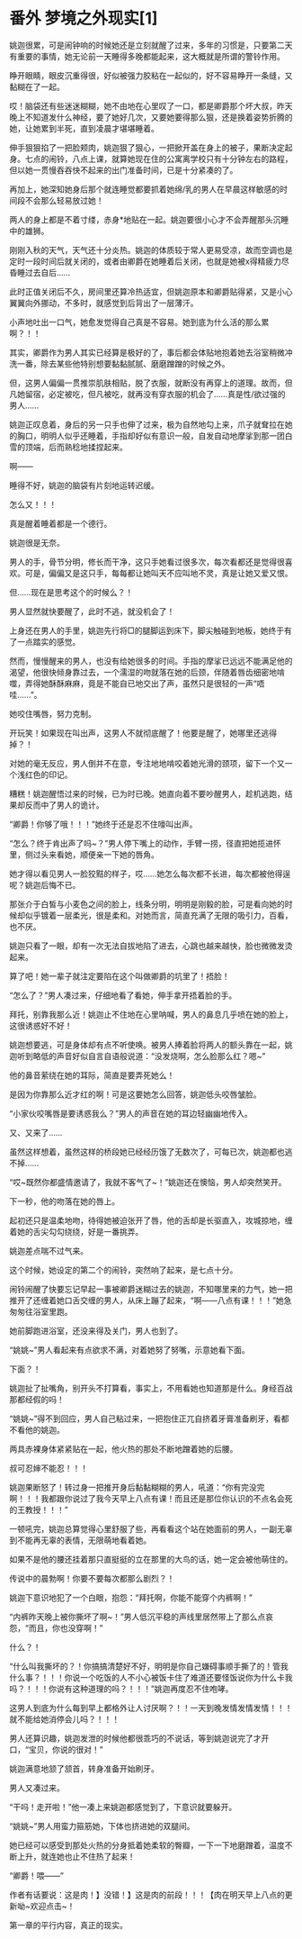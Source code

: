 # 番外 梦境之外现实[1]

姚迦很累，可是闹钟响的时候她还是立刻就醒了过来，多年的习惯是，只要第二天有重要的事情，她无论前一天睡得多晚都能起来，这大概就是所谓的警铃作用。

睁开眼睛，眼皮沉重得很，好似被强力胶粘在一起似的，好不容易睁开一条缝，又黏糊在了一起。

哎！脑袋还有些迷迷糊糊，她不由地在心里叹了一口，都是卿爵那个坏大叔，昨天晚上不知道发什么神经，要了她好几次，又要她要得那么狠，还是换着姿势折腾的她，让她累到半死，直到凌晨才堪堪睡着。

伸手狠狠掐了一把脸颊肉，姚迦狠了狠心，一把掀开盖在身上的被子，果断决定起身。七点的闹铃，八点上课，就算她现在住的公寓离学校只有十分钟左右的路程，但以她一贯慢吞吞快不起来的出门准备时间，已是十分紧凑的了。

再加上，她深知她身后那个就连睡觉都要抓着她绵/乳的男人在早晨这样敏感的时间段不会那么轻易放过她！

两人的身上都是不着寸缕，赤身*地贴在一起。姚迦要很小心才不会弄醒那头沉睡中的雄狮。

刚刚入秋的天气，天气还十分炎热。姚迦的体质较于常人更易受凉，故而空调也是定时一段时间后就关闭的，或者由卿爵在她睡着后关闭，也就是她被x得精疲力尽昏睡过去自后……

此时正值关闭后不久，房间里还算冷热适宜，但姚迦原本和卿爵贴得紧，又是小心翼翼向外挪动，不多时，就感觉到后背出了一层薄汗。

小声地吐出一口气，她愈发觉得自己真是不容易。她到底为什么活的那么累啊？！！

其实，卿爵作为男人其实已经算是极好的了，事后都会体贴地抱着她去浴室稍微冲洗一番，除去某些他特别想要黏黏腻腻、磨磨蹭蹭的时候之外。

但，这男人偏偏一贯推崇肌肤相贴，脱了衣服，就断没有再穿上的道理。故而，但凡她留宿，必定被吃，但凡被吃，就再没有穿衣服的机会了……真是性/欲过强的男人……

姚迦正叹息着，身后的另一只手也伸了过来，极为自然地勾上来，爪子就耷拉在她的胸口，明明人似乎还睡着，手指却好似有意识一般，自发自动地摩挲到那一团白雪的顶端，后而熟稔地揉捏起来。

啊——

睡得不好，姚迦的脑袋有片刻地运转迟缓。

怎么又！！！

真是醒着睡着都是一个德行。

姚迦很是无奈。

男人的手，骨节分明，修长而干净，这只手她看过很多次，每次看都还是觉得很喜欢。可是，偏偏又是这只手，每每都让她叫天不应叫地不灵，真是让她又爱又恨。

但……现在是思考这个的时候么？！

男人显然就快要醒了，此时不逃，就没机会了！

上身还在男人的手里，姚迦先行将□的腿脚运到床下，脚尖触碰到地板，她终于有了一点踏实的感觉。

然而，慢慢醒来的男人，也没有给她很多的时间。手指的摩挲已远远不能满足他的渴望，他很快倾身靠过去，一个濡湿的吻就落在她的后颈，伴随着唇齿细密地啃噬，弄得她酥酥麻麻，竟是不能自已地交出了声，虽然只是很轻的一声“唔哇……”。

她咬住嘴唇，努力克制。

开玩笑！如果现在叫出声，这男人不就彻底醒了！他要是醒了，她哪里还逃得掉？！

对她的毫无反应，男人倒并不在意，专注地地啃咬着她光滑的颈项，留下一个又一个浅红色的印记。

糟糕！姚迦醒悟过来的时候，已为时已晚。她直向着不要吵醒男人，趁机逃跑，结果却反而中了男人的诡计。

“卿爵！你够了哦！！！”她终于还是忍不住嚎叫出声。

“怎么？终于肯出声了吗~？”男人停下嘴上的动作，手臂一捞，径直把她揽进怀里，侧过头来看她，顺便亲一下她的唇角。

她才得以看见男人一脸狡黠的样子，哎……她怎么每次都不长进，每次都被他得逞呢？姚迦后悔不已。

那张介于白皙与小麦色之间的脸上，线条分明，明明是刚毅的脸，可是看向她的时候却似乎镀着一层柔光，很是柔和。对她而言，简直充满了无限的吸引力，百看，也不厌。

姚迦只看了一眼，却有一次无法自拔地陷了进去，心跳也越来越快，脸也微微发烫起来。

算了吧！她一辈子就注定要陷在这个叫做卿爵的坑里了！捂脸！

“怎么了？”男人凑过来，仔细地看了看她，伸手拿开捂着脸的手。

拜托，别靠我那么近！姚迦止不住地在心里呐喊，男人的鼻息几乎喷在她的脸上，这很诱惑好不好！

姚迦想要逃，可是身体却有点不听使唤。被男人捧着脸将两人的额头靠在一起，姚迦听到略低的声音好似自言自语般说道：“没发烧啊，怎么脸那么红？嗯~”

他的鼻音萦绕在她的耳际，简直是要弄死她么！

是因为你靠那么近才红的啊！可是这要她怎么回答，姚迦低头咬唇皱脸。

“小家伙咬嘴唇是要诱惑我么？”男人的声音在她的耳边轻幽幽地传入。

又、又来了……

虽然这样想着，虽然这样的桥段她已经经历饿了无数次了，可每已次，姚迦都也逃不掉……

“哎\~既然你都盛情邀请了，我就不客气了\~！”姚迦还在懊恼，男人却突然笑开。

下一秒，他的吻落在她的唇上。

起初还只是温柔地吻，待得她被迫张开了唇，他的舌却是长驱直入，攻城掠地，缠着她的舌尖勾勾绕绕，好是一番挑弄。

姚迦差点喘不过气来。

这个时候，她设定的第二个的闹铃，突然响了起来，是七点十分。

闹铃闹醒了快要忘记早起一事被卿爵迷糊过去的姚迦，不知哪里来的力气，她一把推开了还缠着她口舌交缠的男人，从床上蹦了起来，“啊——八点有课！！！”她急匆匆往浴室里跑。

她前脚跑进浴室，还没来得及关门，男人也到了。

“姚姚~”男人看起来有点欲求不满，对着她努了努嘴，示意她看下面。

下面？！

姚迦扯了扯嘴角，别开头不打算看，事实上，不用看她也知道那是什么。身经百战那都经假的吗！

“姚姚~”得不到回应，男人自己粘过来，一把抱住正兀自挤着牙膏准备刷牙，看都不看他的姚迦。

两具赤裸身体紧紧贴在一起，他火热的那处不断地蹭着她的后腰。

叔可忍婶不能忍！！！

姚迦果断怒了！转过身一把推开身后黏黏糊糊的男人，吼道：“你有完没完啊！！！我都跟你说过了我今天早上八点有课！而且还是那位你认识的不点名会死的王教授！！！”

一顿吼完，姚迦总算觉得心里舒服了些，再看看这个站在她面前的男人，一副无辜到不能再无辜的表情，无限萌地看着她。

如果不是他的腰还挂着那只直挺挺的立在那里的大鸟的话，她一定会被他萌住的。

传说中的晨勃啊！你要不要每次都那么剧烈？！

姚迦下意识地犯了一个白眼，抱怨：“拜托啊，你能不能穿个内裤啊！”

“内裤昨天晚上被你撕坏了啊~！”男人低沉平稳的声线里居然带上了那么点哀怨，“而且，你也没穿啊！”

什么？！

“什么叫我撕坏的？！你搞搞清楚好不好，明明是你自己嫌碍事顺手撕了的！管我什么事？！！！你说一个吃饭的人不小心被饭卡住了难道还要怪饭说你为什么卡我吗？！！！你说有这种道理的吗？！！！”姚迦再度忍不住咆哮。

这男人到底为什么每到早上都格外让人讨厌啊？！！一天到晚发情发情发情！！！就不能给她消停会儿吗？！！！

男人还算识趣，姚迦发泄的时候他都很乖巧的不说话，等到姚迦说完了才开口，“宝贝，你说的很对！”

姚迦满意地颔了颔首，转身准备开始刷牙。

男人又凑过来。

“干吗！走开啦！”他一凑上来姚迦都感觉到了，下意识就要躲开。

“姚姚~”男人用蛮力箍筋她，下体也挤进她的双腿间。

她已经可以感受到那处火热的分身抵着她柔软的臀瓣，一下一下地磨蹭着，温度不断上升，就连她也止不住热了起来！

“卿爵！喂——”

作者有话要说：这是肉！】没错！】这是肉的前段！！！【肉在明天早上八点的更新呦\~欢迎点击\~！

第一章的平行内容，真正的现实。
